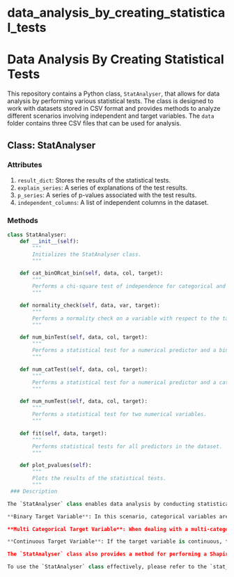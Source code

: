 # data_analysis_by_creating_statistical_tests
# Data Analysis By Creating Statistical Tests

This repository contains a Python class, `StatAnalyser`, that allows for data analysis by performing various statistical tests. The class is designed to work with datasets stored in CSV format and provides methods to analyze different scenarios involving independent and target variables. The `data` folder contains three CSV files that can be used for analysis.

## Class: StatAnalyser

### Attributes

1. `result_dict`: Stores the results of the statistical tests.
2. `explain_series`: A series of explanations of the test results.
3. `p_series`: A series of p-values associated with the test results.
4. `independent_columns`: A list of independent columns in the dataset.

### Methods

```python
class StatAnalyser:
    def __init__(self):
        """
        Initializes the StatAnalyser class.
        """

    def cat_binORcat_bin(self, data, col, target):
        """
        Performs a chi-square test of independence for categorical and binary variables.
        """

    def normality_check(self, data, var, target):
        """
        Performs a normality check on a variable with respect to the target variable.
        """

    def num_binTest(self, data, col, target):
        """
        Performs a statistical test for a numerical predictor and a binary target variable.
        """

    def num_catTest(self, data, col, target):
        """
        Performs a statistical test for a numerical predictor and a categorical target variable.
        """

    def num_numTest(self, data, col, target):
        """
        Performs a statistical test for two numerical variables.
        """

    def fit(self, data, target):
        """
        Performs statistical tests for all predictors in the dataset.
        """

    def plot_pvalues(self):
        """
        Plots the results of the statistical tests.
        """
 ### Description

The `StatAnalyser` class enables data analysis by conducting statistical tests to determine independent variables in three different scenarios:

**Binary Target Variable**: In this scenario, categorical variables are assessed using the chi-squared test of independence. Numerical variables undergo either a t-test or a Mann-Whitney U test, depending on the data's normality.

**Multi Categorical Target Variable**: When dealing with a multi-categorical target variable, the appropriate statistical test for categorical variables is the chi-squared test of independence. Numerical variables are subjected to an analysis of variance (ANOVA) or a Kruskal-Wallis test, depending on the normality of the data.

**Continuous Target Variable**: If the target variable is continuous, the appropriate statistical tests for categorical variables include t-tests, Mann-Whitney U tests, ANOVA, or Kruskal-Wallis tests, depending on the number of categories. Numerical variables are analyzed using Pearson correlation or Spearman correlation, depending on the data's normality.

The `StatAnalyser` class also provides a method for performing a Shapiro-Wilk test to check the normality of the data.

To use the `StatAnalyser` class effectively, please refer to the `stat_tests.ipynb` notebook. It contains deployment examples and comprehensive explanations of the statistical analysis process.


